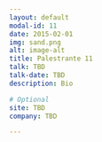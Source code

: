 ```yaml
---
layout: default
modal-id: 11
date: 2015-02-01
img: sand.png
alt: image-alt
title: Palestrante 11
talk: TBD
talk-date: TBD
description: Bio

# Optional
site: TBD
company: TBD

---
```

